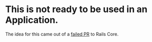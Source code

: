 # This is not ready to be used in an Application.

The idea for this came out of a [failed PR](https://github.com/rails/rails/pull/32660) to Rails Core.
